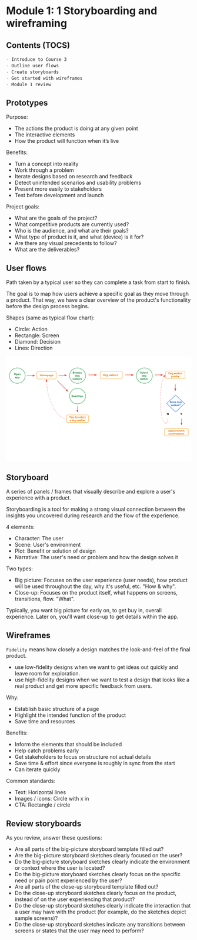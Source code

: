 # Module 1: 1 Storyboarding and wireframing

## Contents (TOCS)

```md
- Introduce to Course 3
- Outline user flows
- Create storyboards
- Get started with wireframes
- Module 1 review
```

## Prototypes

Purpose:

- The actions the product is doing at any given point
- The interactive elements
- How the product will function when it’s live

Benefits:

- Turn a concept into reality
- Work through a problem
- Iterate designs based on research and feedback
- Detect unintended scenarios and usability problems
- Present more easily to stakeholders
- Test before development and launch

Project goals:

- What are the goals of the project?
- What competitive products are currently used?
- Who is the audience, and what are their goals?
- What type of product is it, and what (device) is it for?
- Are there any visual precedents to follow?
- What are the deliverables?

## User flows

Path taken by a typical user so they can complete a task from start to finish.

The goal is to map how users achieve a specific goal as they move through a product. That way, we have a clear overview of the product's functionality before the design process begins.

Shapes (same as typical flow chart):

- Circle: Action
- Rectangle: Screen
- Diamond: Decision
- Lines: Direction

![User flows](../files/sample-user-flows.png)

## Storyboard

A series of panels / frames that visually describe and explore a user's experience with a product.

Storyboarding is a tool for making a strong visual connection between the insights you uncovered during research and the flow of the experience.

4 elements:

- Character: The user
- Scene: User's environment
- Plot: Benefit or solution of design
- Narrative: The user's need or problem and how the design solves it

Two types:

- Big picture: Focuses on the user experience (user needs), how product will be used throughout the day, why it's useful, etc. "How & why".
- Close-up: Focuses on the product itself, what happens on screens, transitions, flow. "What".

Typically, you want big picture for early on, to get buy in, overall experience. Later on, you'll want close-up to get details within the app.

## Wireframes

`Fidelity` means how closely a design matches the look-and-feel of the final product.

- use low-fidelity designs when we want to get ideas out quickly and leave room for exploration.
- use high-fidelity designs when we want to test a design that looks like a real product and get more specific feedback from users.

Why:

- Establish basic structure of a page
- Highlight the intended function of the product
- Save time and resources

Benefits:

- Inform the elements that should be included
- Help catch problems early
- Get stakeholders to focus on structure not actual details
- Save time & effort since everyone is roughly in sync from the start
- Can iterate quickly

Common standards:

- Text: Horizontal lines
- Images / icons: Circle with x in
- CTA: Rectangle / circle

## Review storyboards

As you review, answer these questions:

- Are all parts of the big-picture storyboard template filled out?
- Are the big-picture storyboard sketches clearly focused on the user?
- Do the big-picture storyboard sketches clearly indicate the environment or context where the user is located?
- Do the big-picture storyboard sketches clearly focus on the specific need or pain point experienced by the user?
- Are all parts of the close-up storyboard template filled out?
- Do the close-up storyboard sketches clearly focus on the product, instead of on the user experiencing that product?
- Do the close-up storyboard sketches clearly indicate the interaction that a user may have with the product (for example, do the sketches depict sample screens)?
- Do the close-up storyboard sketches indicate any transitions between screens or states that the user may need to perform?
